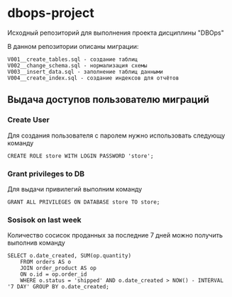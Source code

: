 # dbops-project
Исходный репозиторий для выполнения проекта дисциплины "DBOps"

В данном репозитории описаны миграции:
    
    V001__create_tables.sql - создание таблиц
    V002__change_schema.sql - нормализация схемы
    V003__insert_data.sql - заполнение таблиц данными
    V004__create_index.sql - создание индексов для отчётов 

## Выдача доступов пользователю миграций
### Create User
Для создания пользователя с паролем нужно использовать следующу команду

`CREATE ROLE store WITH LOGIN PASSWORD 'store';`
### Grant privileges to DB
Для выдачи привилегий выполним команду

`GRANT ALL PRIVILEGES ON DATABASE store TO store;`
### Sosisok on last week

Количество сосисок проданных за последние 7 дней можно получить выполнив команду

```
SELECT o.date_created, SUM(op.quantity) 
    FROM orders AS o 
    JOIN order_product AS op 
    ON o.id = op.order_id 
    WHERE o.status = 'shipped' AND o.date_created > NOW() - INTERVAL '7 DAY' GROUP BY o.date_created;
```